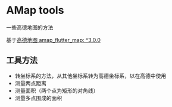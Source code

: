 # AMap tools

一些高德地图的方法

基于[高德地图 amap_flutter_map: ^3.0.0](https://pub.flutter-io.cn/packages/amap_flutter_map)

## 工具方法

- 转坐标系的方法，从其他坐标系转为高德坐标系，以在高德中使用
- 测量两点距离
- 测量面积（两个点为矩形的对角线）
- 测量多点围成的面积
